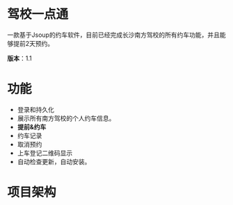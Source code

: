 # 驾校一点通
一款基于Jsoup的约车软件，目前已经完成长沙南方驾校的所有约车功能，并且能够提前2天预约。

**版本**：1.1

# 功能
- 登录和持久化
- 展示所有南方驾校的个人约车信息。
- **提前&约车**
- 约车记录
- 取消预约
- 上车登记二维码显示
- 自动检查更新，自动安装。

# 项目架构


